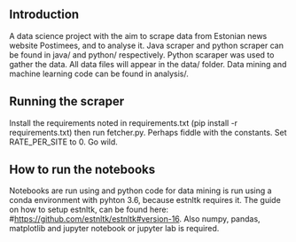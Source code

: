 ## Introduction
A data science project with the aim to scrape data from Estonian news website Postimees, and to analyse it.
Java scraper and python scraper can be found in java/ and python/ respectively. Python scaraper was used to gather the data.
All data files will appear in the data/ folder. Data mining and machine learning code can be found in analysis/.

## Running the scraper
Install the requirements noted in requirements.txt (pip install -r requirements.txt) then run fetcher.py. 
Perhaps fiddle with the constants. Set RATE_PER_SITE to 0. Go wild.

## How to run the notebooks
Notebooks are run using and python code for data mining is run using a conda environment with pyhton 3.6, because estnltk requires it.
The guide on how to setup estnltk, can be found here: #https://github.com/estnltk/estnltk#version-16. Also numpy, pandas, matplotlib and
jupyter notebook or jupyter lab is required.
